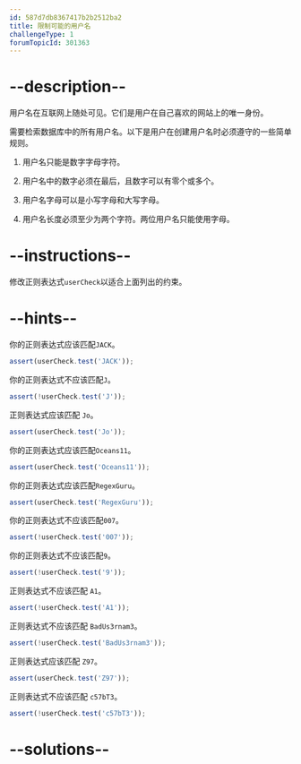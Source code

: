 ```yaml
---
id: 587d7db8367417b2b2512ba2
title: 限制可能的用户名
challengeType: 1
forumTopicId: 301363
---
```


# --description--

用户名在互联网上随处可见。它们是用户在自己喜欢的网站上的唯一身份。

需要检索数据库中的所有用户名。以下是用户在创建用户名时必须遵守的一些简单规则。

1) 用户名只能是数字字母字符。

2) 用户名中的数字必须在最后，且数字可以有零个或多个。

3) 用户名字母可以是小写字母和大写字母。

4) 用户名长度必须至少为两个字符。两位用户名只能使用字母。

# --instructions--

修改正则表达式`userCheck`以适合上面列出的约束。

# --hints--

你的正则表达式应该匹配`JACK`。

```js
assert(userCheck.test('JACK'));
```

你的正则表达式不应该匹配`J`。

```js
assert(!userCheck.test('J'));
```

正则表达式应该匹配 `Jo`。

```js
assert(userCheck.test('Jo'));
```

你的正则表达式应该匹配`Oceans11`。

```js
assert(userCheck.test('Oceans11'));
```

你的正则表达式应该匹配`RegexGuru`。

```js
assert(userCheck.test('RegexGuru'));
```

你的正则表达式不应该匹配`007`。

```js
assert(!userCheck.test('007'));
```

你的正则表达式不应该匹配`9`。

```js
assert(!userCheck.test('9'));
```

正则表达式不应该匹配 `A1`。

```js
assert(!userCheck.test('A1'));
```

正则表达式不应该匹配 `BadUs3rnam3`。

```js
assert(!userCheck.test('BadUs3rnam3'));
```

正则表达式应该匹配 `Z97`。

```js
assert(userCheck.test('Z97'));
```

正则表达式不应该匹配 `c57bT3`。

```js
assert(!userCheck.test('c57bT3'));
```

# --solutions--

